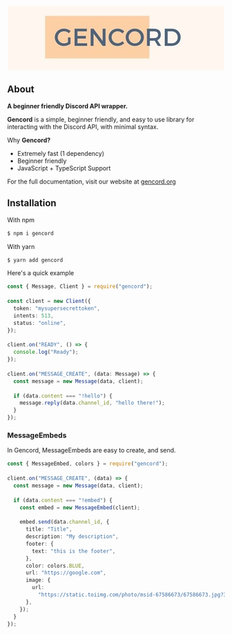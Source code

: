 <p align="center">
  <img src="assets/gencordnew.jpg" />
</p>

## About

**A beginner friendly Discord API wrapper.**

**Gencord** is a simple, beginner friendly, and easy to use library for interacting with the Discord API, with minimal syntax.

Why **Gencord?**

- Extremely fast (1 dependency)
- Beginner friendly
- JavaScript + TypeScript Support

For the full documentation, visit our website at [gencord.org](https://gencord.org)

## Installation

With npm

```bash
$ npm i gencord
```

With yarn

```bash
$ yarn add gencord
```

Here's a quick example

```ts
const { Message, Client } = require("gencord");

const client = new Client({
  token: "mysupersecrettoken",
  intents: 513,
  status: "online",
});

client.on("READY", () => {
  console.log("Ready");
});

client.on("MESSAGE_CREATE", (data: Message) => {
  const message = new Message(data, client);

  if (data.content === "!hello") {
    message.reply(data.channel_id, "hello there!");
  }
});
```

### MessageEmbeds

In Gencord, MessageEmbeds are easy to create, and send.

```ts
const { MessageEmbed, colors } = require("gencord");

client.on("MESSAGE_CREATE", (data) => {
  const message = new Message(data, client);

  if (data.content === "!embed") {
    const embed = new MessageEmbed(client);

    embed.send(data.channel_id, {
      title: "Title",
      description: "My description",
      footer: {
        text: "this is the footer",
      },
      color: colors.BLUE,
      url: "https://google.com",
      image: {
        url:
          "https://static.toiimg.com/photo/msid-67586673/67586673.jpg?3918697",
      },
    });
  }
});
```
